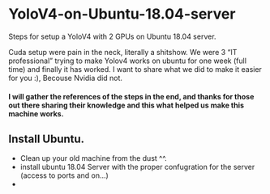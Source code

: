 # YoloV4-on-Ubuntu-18.04-server
Steps for setup a YoloV4 with 2 GPUs on Ubuntu 18.04 server.

Cuda setup were pain in the neck, literally a shitshow. We were 3 “IT professional” trying to make Yolov4 works on ubuntu for one week (full time) and finally it has worked.
I want to share what we did to make it easier for you :), Becouse Nvidia did not.

#### I will gather the references of the steps in the end, and thanks for those out there sharing their knowledge and this what helped us make this machine works.

## Install Ubuntu.
- Clean up your old machine from the dust ^^.
- install ubuntu 18.04 Server with the proper confugration for the server (access to ports and on...)
- 

## 
